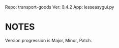 Repo: transport-goods
Ver: 0.4.2
App: lesseasygui.py

# NOTES #
Version progression is Major, Minor, Patch.